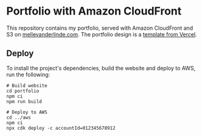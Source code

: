# Portfolio with Amazon CloudFront

This repository contains my portfolio, served with Amazon CloudFront and S3 on [mellevanderlinde.com](https://mellevanderlinde.com). The portfolio design is a [template from Vercel](https://vercel.com/templates/next.js/portfolio-starter-kit).

## Deploy

To install the project's dependencies, build the website and deploy to AWS, run the following:

```
# Build website
cd portfolio
npm ci
npm run build

# Deploy to AWS
cd ../aws
npm ci
npx cdk deploy -c accountId=012345678912
```
